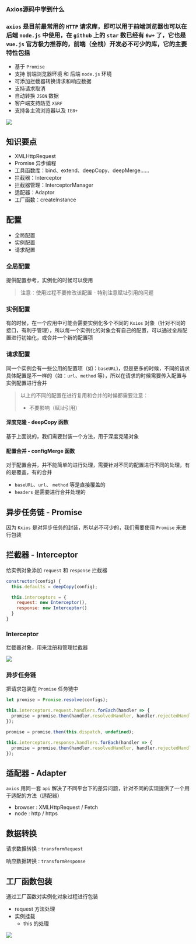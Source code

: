 ### Axios源码中学到什么

###       `axios` 是目前最常用的 `HTTP` 	请求库，即可以用于前端浏览器也可以在后端 `node.js` 中使用，在 `github` 上的 `star` 数已经有 `6w+` 了，它也是 `vue.js` 官方极力推荐的，前端（全栈）开发必不可少的库，它的主要特性包括

- 基于 `Promise`
- 支持 前端浏览器环境 和 后端 `node.js` 环境
- 可添加拦截器转换请求和响应数据
- 支持请求取消
- 自动转换 `JSON` 数据
- 客户端支持防范 `XSRF`
- 支持各主流浏览器以及 `IE8+`

![](http://book.52react.cn/20200121123122.png)

## 知识要点

- XMLHttpRequest
- Promise 异步编程
- 工具函数库：bind、extend、deepCopy、deepMerge……
- 拦截器：Interceptor
- 拦截器管理：InterceptorManager
- 适配器：Adaptor
- 工厂函数：createInstance

## 配置

- 全局配置
- 实例配置
- 请求配置

### 全局配置

提供配置参考，实例化的时候可以使用

> 注意：使用过程不要修改该配置 - 特别注意赋址引用的问题

### 实例配置

有的时候，在一个应用中可能会需要实例化多个不同的 `Kxios` 对象（针对不同的接口，有利于管理），所以每一个实例化的对象会有自己的配置，可以通过全局配置进行初始化，或合并一个新的配置项

### 请求配置

同一个实例会有一些公用的配置项（如：`baseURL`)，但是更多的时候，不同的请求具体配置是不一样的（如：`url`、`method` 等），所以在请求的时候需要传入配置与实例配置进行合并

> 以上的不同的配置在进行复用和合并的时候都需要注意：
>
> - 不要影响（赋址引用）

#### 深度克隆 - deepCopy 函数

基于上面说的，我们需要封装一个方法，用于深度克隆对象

#### 配置合并 - configMerge 函数

对于配置合并，并不能简单的进行处理，需要针对不同的配置进行不同的处理，有的是覆盖，有的合并

- `baseURL`、`url`、 `method` 等是直接覆盖的
- `headers` 是需要进行合并处理的



## 异步任务链  - Promise

因为 `Kxios` 是对异步任务的封装，所以必不可少的，我们需要使用 `Promise` 来进行包装



## 拦截器 - Interceptor

给实例对象添加 `request` 和 `response` 拦截器

```javascript
constructor(config) {
  this.defaults = deepCopy(config);

  this.interceptors = {
    request: new Interceptor(),
    response: new Interceptor()
  }
}
```

### Interceptor

拦截器对象，用来注册和管理拦截器

![](http://book.52react.cn/20200122094434.png)

### 异步任务链

把请求包装在 `Promise` 任务链中

```javascript
let promise = Promise.resolve(configs);

this.interceptors.request.handlers.forEach(handler => {
  promise = promise.then(handler.resolvedHandler, handler.rejectedHandler);
});

promise = promise.then(this.dispatch, undefined);

this.interceptors.response.handlers.forEach(handler => {
  promise = promise.then(handler.resolvedHandler, handler.rejectedHandler);
});
```



## 适配器 - Adapter

`axios` 用同一套 `api` 解决了不同平台下的差异问题，针对不同的实现提供了一个用于适配的方法（适配器）

- browser : XMLHttpRequest / Fetch
- node : http / https



## 数据转换

请求数据转换 : `transformRequest`

响应数据转换 : `transformResponse`



## 工厂函数包装

通过工厂函数对实例化对象过程进行包装

- request 方法处理
- 实例挂载
  - this 的处理

![](http://book.52react.cn/20200122102604.png)